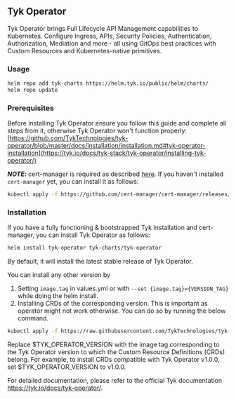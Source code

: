 ## Tyk Operator

Tyk Operator brings Full Lifecycle API Management capabilities to Kubernetes. Configure Ingress, APIs, Security Policies, Authentication, Authorization, Mediation and more - all using GitOps best practices with Custom Resources and Kubernetes-native primitives.

### Usage

```bash
helm repo add tyk-charts https://helm.tyk.io/public/helm/charts/
helm repo update
```

### Prerequisites

Before installing Tyk Operator ensure you follow this guide and complete all 
steps from it, otherwise Tyk Operator won't function properly: [https://github.com/TykTechnologies/tyk-operator/blob/master/docs/installation/installation.md#tyk-operator-installation](https://tyk.io/docs/tyk-stack/tyk-operator/installing-tyk-operator/)

**_NOTE_:** cert-manager is required as described [here](https://tyk.io/docs/tyk-stack/tyk-operator/installing-tyk-operator/#step-2-installing-cert-manager). If you haven't installed `cert-manager` yet, you can install it as follows:

```bash
kubectl apply -f https://github.com/cert-manager/cert-manager/releases/download/v1.8.0/cert-manager.yaml
```

### Installation
If you have a fully functioning & bootstrapped Tyk Installation and cert-manager, 
you can install Tyk Operator as follows: 

```bash
helm install tyk-operator tyk-charts/tyk-operator
```

By default, it will install the latest stable release of Tyk Operator.

You can install any other version by 
1. Setting `image.tag` in values.yml or with `--set {image.tag}={VERSION_TAG}` while doing the helm install. 
2. Installing CRDs of the corresponding version. This is important as operator might not work otherwise. You can do so by running the below command. 

```bash
kubectl apply -f https://raw.githubusercontent.com/TykTechnologies/tyk-charts/refs/heads/main/tyk-operator-crds/crd-$TYK_OPERATOR_VERSION.yaml
```

Replace $TYK_OPERATOR_VERSION with the image tag corresponding to the Tyk Operator version to which the Custom Resource Definitions (CRDs) belong.
For example, to install CRDs compatible with Tyk Operator v1.0.0, set $TYK_OPERATOR_VERSION to v1.0.0.

For detailed documentation, please refer to the official Tyk documentation https://tyk.io/docs/tyk-operator/.
